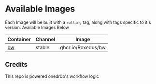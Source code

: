 # Available Images

Each Image will be built with a `rolling` tag, along with tags specific to it's version. Available Images Below

Container | Channel | Image
--- | --- | ---
[bw](https://github.com/Roxedus/containerrs/pkgs/container/bw) | stable | ghcr.io/Roxedus/bw


## Credits

This repo is powered onedr0p's workflow logic